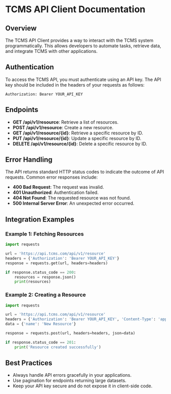 # TCMS API Client Documentation

## Overview
The TCMS API Client provides a way to interact with the TCMS system programmatically. This allows developers to automate tasks, retrieve data, and integrate TCMS with other applications.

## Authentication
To access the TCMS API, you must authenticate using an API key. The API key should be included in the headers of your requests as follows:

```
Authorization: Bearer YOUR_API_KEY
```

## Endpoints
- **GET /api/v1/resource**: Retrieve a list of resources.
- **POST /api/v1/resource**: Create a new resource.
- **GET /api/v1/resource/{id}**: Retrieve a specific resource by ID.
- **PUT /api/v1/resource/{id}**: Update a specific resource by ID.
- **DELETE /api/v1/resource/{id}**: Delete a specific resource by ID.

## Error Handling
The API returns standard HTTP status codes to indicate the outcome of API requests. Common error responses include:
- **400 Bad Request**: The request was invalid.
- **401 Unauthorized**: Authentication failed.
- **404 Not Found**: The requested resource was not found.
- **500 Internal Server Error**: An unexpected error occurred.

## Integration Examples
### Example 1: Fetching Resources
```python
import requests

url = 'https://api.tcms.com/api/v1/resource'
headers = {'Authorization': 'Bearer YOUR_API_KEY'}
response = requests.get(url, headers=headers)

if response.status_code == 200:
    resources = response.json()
    print(resources)
```

### Example 2: Creating a Resource
```python
import requests

url = 'https://api.tcms.com/api/v1/resource'
headers = {'Authorization': 'Bearer YOUR_API_KEY', 'Content-Type': 'application/json'}
data = {'name': 'New Resource'}

response = requests.post(url, headers=headers, json=data)

if response.status_code == 201:
    print('Resource created successfully')
```

## Best Practices
- Always handle API errors gracefully in your applications.
- Use pagination for endpoints returning large datasets.
- Keep your API key secure and do not expose it in client-side code.